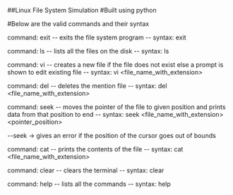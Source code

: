 ##Linux File System Simulation
#Built using python

#Below are the valid commands and their syntax

command: exit -- exits the file system program -- syntax: exit

command: ls -- lists all the files on the disk -- syntax: ls

command: vi -- creates a new file if the file does not exist else a prompt is shown to edit existing file -- syntax: vi <file_name_with_extension>

command: del -- deletes the mention file -- syntax: del <file_name_with_extension>

command: seek -- moves the pointer of the file to given position and prints data from that position to end -- syntax: seek <file_name_with_extension> <pointer_position>

--seek -> gives an error if the position of the cursor goes out of bounds

command: cat -- prints the contents of the file -- syntax: cat <file_name_with_extension>

command: clear -- clears the terminal -- syntax: clear

command: help -- lists all the commands -- syntax: help
